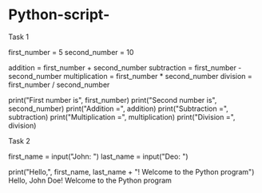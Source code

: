 # Python-script-
Task 1

first_number = 5
second_number = 10


addition = first_number + second_number
subtraction = first_number - second_number
multiplication = first_number * second_number
division = first_number / second_number

print("First number is", first_number)
print("Second number is", second_number)
print("Addition =", addition)
print("Subtraction =", subtraction)
print("Multiplication =", multiplication)
print("Division =", division)

Task 2

first_name = input("John: ")
last_name = input("Deo: ")

print("Hello,", first_name, last_name + "! Welcome to the Python program")
Hello, John Doe! Welcome to the Python program
